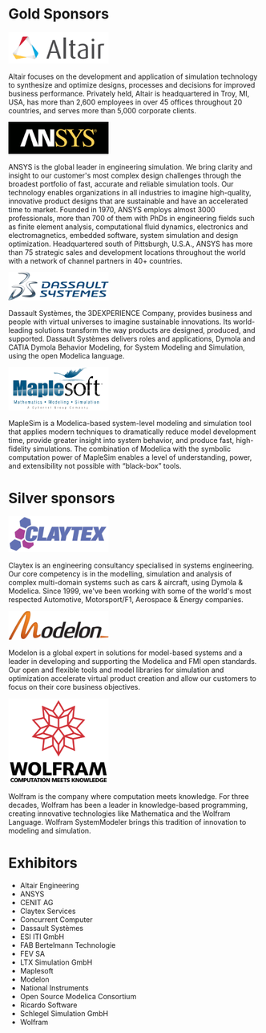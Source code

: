 # Gold Sponsors

<img src="proceedings/html/static/images/Altair-logo.svg" width="200px" />

Altair focuses on the development and application of simulation technology to synthesize and optimize designs, processes and decisions for improved business performance. Privately held, Altair is headquartered in Troy, MI, USA, has more than 2,600 employees in over 45 offices throughout 20 countries, and serves more than 5,000 corporate clients.



<img src="proceedings/html/static/images/ANSYS-logo.svg" width="200px" />

ANSYS is the global leader in engineering simulation. We bring clarity and insight to our customer's most complex design challenges through the broadest portfolio of fast, accurate and reliable simulation tools. Our technology enables organizations in all industries to imagine high-quality, innovative product designs that are sustainable and have an accelerated time to market. Founded in 1970, ANSYS employs almost 3000 professionals, more than 700 of them with PhDs in engineering fields such as finite element analysis, computational fluid dynamics, electronics and electromagnetics, embedded software, system simulation and design optimization. Headquartered south of Pittsburgh, U.S.A., ANSYS has more than 75 strategic sales and development locations throughout the world with a network of channel partners in 40+ countries.

<img src="proceedings/html/static/images/3ds-logo.svg" width="200px" />

Dassault Systèmes, the 3DEXPERIENCE Company, provides business and people with virtual universes to imagine sustainable innovations. Its world-leading solutions transform the way products are designed, produced, and supported. Dassault Systèmes delivers roles and applications, Dymola and CATIA Dymola Behavior Modeling, for System Modeling and Simulation, using the open Modelica language.

<img src="proceedings/html/static/images/Maplesoft_logo.svg" width="200px" />

MapleSim is a Modelica-based system-level modeling and simulation tool that applies modern techniques to dramatically reduce model development time, provide greater insight into system behavior, and produce fast, high-fidelity simulations. The combination of Modelica with the symbolic computation power of MapleSim enables a level of understanding, power, and extensibility not possible with “black-box” tools.

# Silver sponsors

<img src="proceedings/html/static/images/claytex_logo.svg" width="200px" />

Claytex is an engineering consultancy specialised in systems engineering. Our core competency is in the modelling, simulation and analysis of complex multi-domain systems such as cars & aircraft, using Dymola & Modelica. Since 1999, we've been working with some of the world's most respected Automotive, Motorsport/F1, Aerospace & Energy companies.

<img src="proceedings/html/static/images/Modelon_logo.svg" width="200px" />

Modelon is a global expert in solutions for model-based systems and a leader in developing and supporting the Modelica and FMI open standards. Our open and flexible tools and model libraries for simulation and optimization accelerate virtual product creation and allow our customers to focus on their core business objectives.

<img src="proceedings/html/static/images/wolfram_logo.svg" width="200px" />

Wolfram is the company where computation meets knowledge. For three decades, Wolfram has been a leader in knowledge-based programming, creating innovative technologies like Mathematica and the Wolfram Language. Wolfram SystemModeler brings this tradition of innovation to modeling and simulation.

# Exhibitors

* Altair Engineering
* ANSYS
* CENIT AG
* Claytex Services
* Concurrent Computer
* Dassault Systèmes
* ESI ITI GmbH
* FAB Bertelmann Technologie
* FEV SA
* LTX Simulation GmbH
* Maplesoft
* Modelon
* National Instruments
* Open Source Modelica Consortium
* Ricardo Software
* Schlegel Simulation GmbH
* Wolfram
